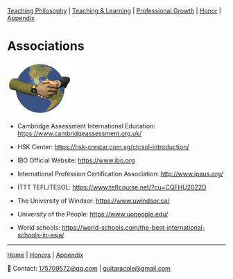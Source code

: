 [Teaching Philosophy](./philosophya.md) | [Teaching & Learning](./teachingandlearning1.md) | [Professional Growth](./professional.md) | [Honor](./honors.md) | [Appendix](./appendix.md)

# Associations

<img src="association s.gif" align="center"/>

- Cambridge Assessment International Education: <https://www.cambridgeassessment.org.uk/>

- HSK Center: <https://hsk-crestar.com.sg/ctcsol-introduction/>

- IBO Official Website: <https://www.ibo.org>

- International Profession Certification Association:  <http://www.ipaus.org/>

- ITTT TEFL/TESOL: <https://www.teflcourse.net/?cu=CQFHU2022D>

- The University of Windsor: <https://www.uwindsor.ca/>

- University of the People: <https://www.uopeople.edu/>

- World schools: <https://world-schools.com/the-best-international-schools-in-asia/>

---

 [Home](./README.md) | [Honors](./honors.md) | [Appendix](./appendix.md)

 📧 Contact:
<175709572@qq.com> | <guitaracole@gmail.com>
